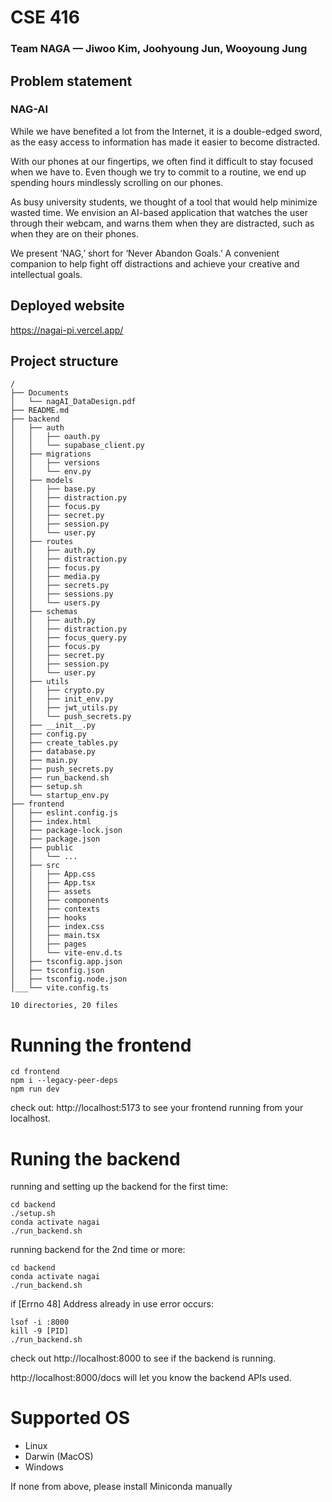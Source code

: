 # CSE 416
### Team NAGA — Jiwoo Kim, Joohyoung Jun, Wooyoung Jung

## Problem statement
### NAG-AI
While we have benefited a lot from the Internet, it is a double-edged sword, as the easy access to information has made it easier to become distracted. 
   
With our phones at our fingertips, we often find it difficult to stay focused when we have to. Even though we try to commit to a routine, we end up spending hours mindlessly scrolling on our phones. 
   
As busy university students, we thought of a tool that would help minimize wasted time. We envision an AI-based application that watches the user through their webcam, and warns them when they are distracted, such as when they are on their phones.
   
We present ‘NAG,’ short for ‘Never Abandon Goals.’ A convenient companion to help fight off distractions and achieve your creative and intellectual goals.


## Deployed website
https://nagai-pi.vercel.app/


## Project structure
```
/
├── Documents
│   └── nagAI_DataDesign.pdf
├── README.md
├── backend
│   ├── auth
│   │   ├── oauth.py
│   │   └── supabase_client.py
│   ├── migrations
│   │   ├── versions
│   │   └── env.py
│   ├── models
│   │   ├── base.py
│   │   ├── distraction.py
│   │   ├── focus.py
│   │   ├── secret.py
│   │   ├── session.py
│   │   └── user.py
│   ├── routes
│   │   ├── auth.py
│   │   ├── distraction.py
│   │   ├── focus.py
│   │   ├── media.py
│   │   ├── secrets.py
│   │   ├── sessions.py
│   │   └── users.py
│   ├── schemas
│   │   ├── auth.py
│   │   ├── distraction.py
│   │   ├── focus_query.py
│   │   ├── focus.py
│   │   ├── secret.py
│   │   ├── session.py
│   │   └── user.py
│   ├── utils
│   │   ├── crypto.py
│   │   ├── init_env.py
│   │   ├── jwt_utils.py
│   │   └── push_secrets.py
│   ├── __init__.py
│   ├── config.py
│   ├── create_tables.py
│   ├── database.py
│   ├── main.py
│   ├── push_secrets.py
│   ├── run_backend.sh
│   ├── setup.sh
│   └── startup_env.py
├── frontend
│   ├── eslint.config.js
│   ├── index.html
│   ├── package-lock.json
│   ├── package.json
│   ├── public
│   │   └── ...
│   ├── src
│   │   ├── App.css
│   │   ├── App.tsx
│   │   ├── assets
│   │   ├── components
│   │   ├── contexts
│   │   ├── hooks
│   │   ├── index.css
│   │   ├── main.tsx
│   │   ├── pages
│   │   └── vite-env.d.ts
│   ├── tsconfig.app.json
│   ├── tsconfig.json
│   ├── tsconfig.node.json
│___└── vite.config.ts

10 directories, 20 files
```

# Running the frontend
```
cd frontend
npm i --legacy-peer-deps
npm run dev
```

check out: http://localhost:5173 to see your frontend running from your localhost.

# Runing the backend
running and setting up the backend for the first time:
```
cd backend
./setup.sh 
conda activate nagai
./run_backend.sh
```

running backend for the 2nd time or more:
```
cd backend
conda activate nagai
./run_backend.sh
```

if [Errno 48] Address already in use error occurs: 
```
lsof -i :8000
kill -9 [PID]
./run_backend.sh
```

check out http://localhost:8000 to see if the backend is running.

http://localhost:8000/docs will let you know the backend APIs used.

# Supported OS
- Linux
- Darwin (MacOS)
- Windows

If none from above, please install Miniconda manually